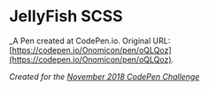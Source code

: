 # JellyFish SCSS
 _A Pen created at CodePen.io. Original URL: [https://codepen.io/Onomicon/pen/oQLQoz](https://codepen.io/Onomicon/pen/oQLQoz).

 _Created for the [November 2018 CodePen Challenge](https://codepen.io/challenges/2018/November)_